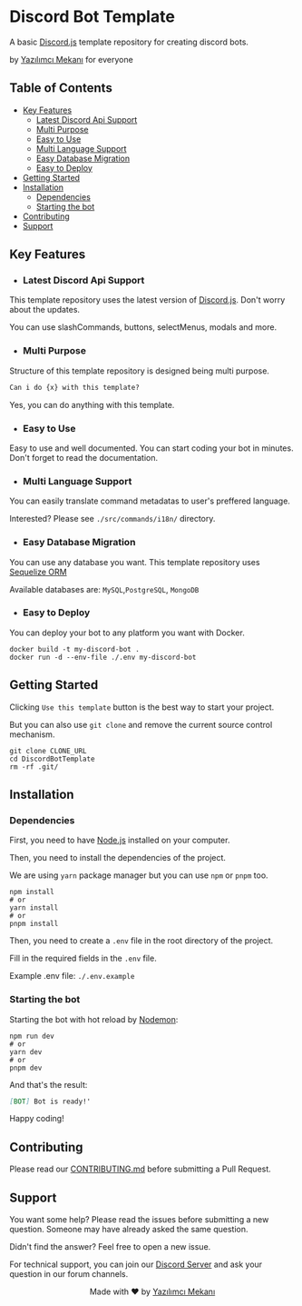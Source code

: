 # Discord Bot Template

A basic [Discord.js](https://github.com/discordjs/discord.js) template repository for creating discord bots.

by [Yazılımcı Mekanı](https://discord.gg/yazilimcimekani) for everyone

## Table of Contents

- [Key Features](#key-features)
    - [Latest Discord Api Support](#latest-discord-api-support)
    - [Multi Purpose](#multi-purpose)
    - [Easy to Use](#easy-to-use)
    - [Multi Language Support](#multi-language-support)
    - [Easy Database Migration](#easy-database-migration)
    - [Easy to Deploy](#easy-to-deploy)
- [Getting Started](#getting-started)
- [Installation](#installation)
    - [Dependencies](#dependencies)
    - [Starting the bot](#starting-the-bot)
- [Contributing](#contributing)
- [Support](#support)

## Key Features

- ### Latest Discord Api Support

This template repository uses the latest version of [Discord.js](https://github.com/discordjs/discord.js). Don't worry about the updates.

You can use slashCommands, buttons, selectMenus, modals and more.

- ### Multi Purpose

Structure of this template repository is designed being multi purpose.

```md
Can i do {x} with this template?
```

Yes, you can do anything with this template.

- ### Easy to Use

Easy to use and well documented. You can start coding your bot in minutes.
Don't forget to read the documentation.

- ### Multi Language Support

You can easily translate command metadatas to user's preffered language.

Interested? Please see `./src/commands/i18n/` directory.

- ### Easy Database Migration

You can use any database you want. This template repository uses [Sequelize ORM](https://sequelize.org)

Available databases are: `MySQL`,`PostgreSQL`, `MongoDB`

- ### Easy to Deploy

You can deploy your bot to any platform you want with Docker.

```shell
docker build -t my-discord-bot .
docker run -d --env-file ./.env my-discord-bot
```

## Getting Started

Clicking `Use this template` button is the best way to start your project.

But you can also use `git clone` and remove the current source control mechanism.

```shell
git clone CLONE_URL
cd DiscordBotTemplate
rm -rf .git/
```

## Installation

### Dependencies

First, you need to have [Node.js](https://nodejs.org/en) installed on your computer.

Then, you need to install the dependencies of the project.

We are using `yarn` package manager but you can use `npm` or `pnpm` too.

```shell
npm install
# or
yarn install
# or
pnpm install
```

Then, you need to create a `.env` file in the root directory of the project.

Fill in the required fields in the `.env` file.

Example .env file: `./.env.example`

### Starting the bot

Starting the bot with hot reload by [Nodemon](https://nodemon.io):

```shell
npm run dev
# or
yarn dev
# or
pnpm dev
```

And that's the result:

```md
[BOT] Bot is ready!'
```

Happy coding!

## Contributing

Please read our [CONTRIBUTING.md](./CONTRIBUTING.md) before submitting a Pull Request.

## Support

You want some help? Please read the issues before submitting a new question. Someone may have already asked the same question.

Didn't find the answer? Feel free to open a new issue.

For technical support, you can join our [Discord Server](https://discord.gg/yazilimcimekani) and ask your question in our forum channels.

<p align="center">
Made with ❤️ by <a href="">Yazılımcı Mekanı</a>
</p>
